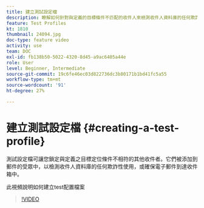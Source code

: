 ```yaml
---
title: 建立測試設定檔
description: 瞭解如何針對與定義的目標條件不匹配的收件人來檢測收件人資料庫的任何欺詐性使用，或確保電子郵件到達收件箱。
feature: Test Profiles
kt: 1810
thumbnail: 24094.jpg
doc-type: feature video
activity: use
team: DOC
exl-id: fb138b50-5022-4320-8d45-a9ac6405a44e
role: User
level: Beginner, Intermediate
source-git-commit: 19c6fe46ec03d822736dc3b80171b1bd41fc5a55
workflow-type: tm+mt
source-wordcount: '91'
ht-degree: 27%

---
```


# 建立測試設定檔 {#creating-a-test-profile}

測試設定檔可讓您鎖定與定義之目標定位條件不相符的其他收件者。它們被添加到郵件的受眾中，以檢測收件人資料庫的任何欺詐性使用，或確保電子郵件到達收件箱中。

此視頻說明如何建立test配置檔案

>[!VIDEO](https://video.tv.adobe.com/v/24094?quality=12)
